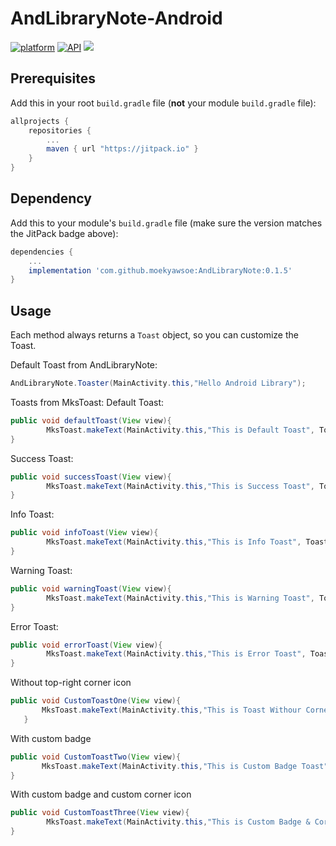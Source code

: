 # AndLibraryNote-Android
[![platform](https://img.shields.io/badge/platform-Android-yellow.svg)](https://www.android.com)
[![API](https://img.shields.io/badge/API-15%2B-brightgreen.svg?style=plastic)](https://android-arsenal.com/api?level=15)
[![](https://jitpack.io/v/moekyawsoe/AndLibrayNote.svg)](https://jitpack.io/#moekyawsoe/AndLibrayNote)

## Prerequisites

Add this in your root `build.gradle` file (**not** your module `build.gradle` file):

```gradle
allprojects {
	repositories {
		...
		maven { url "https://jitpack.io" }
	}
}
```

## Dependency

Add this to your module's `build.gradle` file (make sure the version matches the JitPack badge above):

```gradle
dependencies {
	...
	implementation 'com.github.moekyawsoe:AndLibraryNote:0.1.5'
}
```
## Usage

Each method always returns a `Toast` object, so you can customize the Toast.

Default Toast from AndLibraryNote:

``` java
AndLibraryNote.Toaster(MainActivity.this,"Hello Android Library");
```
Toasts from MksToast:
Default Toast:

``` java
public void defaultToast(View view){
        MksToast.makeText(MainActivity.this,"This is Default Toast", Toast.LENGTH_LONG,MksToast.Default,true).show();
}
```
Success Toast:

``` java
public void successToast(View view){
        MksToast.makeText(MainActivity.this,"This is Success Toast", Toast.LENGTH_LONG,MksToast.SUCCESS,true).show();
}
```
Info Toast:

``` java
public void infoToast(View view){
        MksToast.makeText(MainActivity.this,"This is Info Toast", Toast.LENGTH_LONG,MksToast.INFO,true).show();
}
```
Warning Toast:

``` java
public void warningToast(View view){
        MksToast.makeText(MainActivity.this,"This is Warning Toast", Toast.LENGTH_LONG,MksToast.WARNING,true).show();
}
```
Error Toast:

``` java
public void errorToast(View view){
        MksToast.makeText(MainActivity.this,"This is Error Toast", Toast.LENGTH_LONG,MksToast.ERROR,true).show();
}
```

Without top-right corner icon
``` java
public void CustomToastOne(View view){
       MksToast.makeText(MainActivity.this,"This is Toast Withour Corner Icon", Toast.LENGTH_LONG,MksToast.Default,false).show();
   }
```

With custom badge
``` java
public void CustomToastTwo(View view){
       MksToast.makeText(MainActivity.this,"This is Custom Badge Toast", Toast.LENGTH_LONG, MksToast.INFO,R.drawable.logopng,false).show();
}
```
With custom badge and custom corner icon
``` java
public void CustomToastThree(View view){
        MksToast.makeText(MainActivity.this,"This is Custom Badge & Corner icon Toast", Toast.LENGTH_LONG, MksToast.INFO,R.drawable.logopng,R.drawable.logopng).show();
}
```
